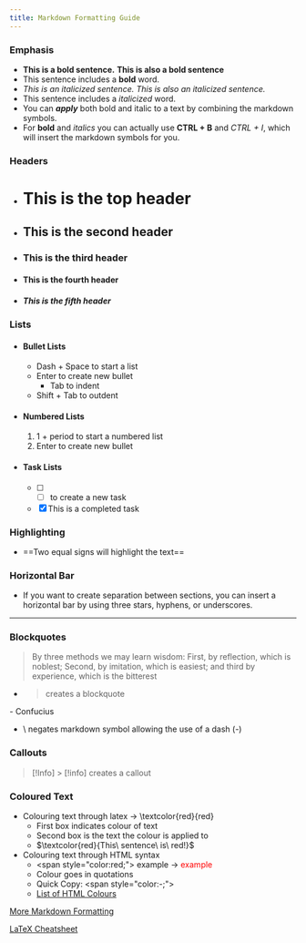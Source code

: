 ```yaml
---
title: Markdown Formatting Guide
---
```


### Emphasis
- **This is a bold sentence.** __This is also a bold sentence__
- This sentence includes a **bold** word.
- *This is an italicized sentence.* _This is also an italicized sentence._
- This sentence includes a *italicized* word.
- You can ***apply*** both bold and italic to a text by combining the markdown symbols.
- For **bold** and *italics* you can actually use **CTRL + B** and *CTRL + I*, which will insert the markdown symbols for you.

### Headers
- # This is the top header
- ## This is the second header
- ### This is the third header
- #### This is the fourth header
- ##### This is the fifth header

### Lists
- #### Bullet Lists
	- Dash + Space to start a list
	- Enter to create new bullet
		- Tab to indent
	- Shift + Tab to outdent
- #### Numbered Lists
	1. 1 + period to start a numbered list
	2. Enter to create new bullet
- #### Task Lists
	- [ ] - [ ] to create a new task
	- [x]  This is a completed task

### Highlighting
- ==Two equal signs will highlight the text==

### Horizontal Bar
- If you want to create separation between sections, you can insert a horizontal bar by using three stars, hyphens, or underscores.
___

### Blockquotes
> By three methods we may learn wisdom: First, by reflection, which is noblest; Second, by imitation, which is easiest; and third by experience, which is the bitterest
- > creates a blockquote

 \- Confucius
- \\ negates markdown symbol allowing the use of a dash (-)

### Callouts

> [!Info] \> \[!info] creates a callout


### Coloured Text
- Colouring text through latex → \textcolor{red}{red}
	- First box indicates colour of text
	- Second box is the text the colour is applied to
	- $\textcolor{red}{This\ sentence\ is\ red!}$
- Colouring text through HTML syntax 
	- \<span style="color:red;"> example </span> → <span style="color:red;"> example </span>
	- Colour goes in quotations
	- Quick Copy: \<span style="color:-;"></span>
	- [List of HTML Colours](https://www.computerhope.com/htmcolor.htm)

[More Markdown Formatting](https://help.obsidian.md/Editing+and+formatting/Basic+formatting+syntax)

[LaTeX Cheatsheet](https://pages.uoregon.edu/torrence/391/labs/LaTeX-cheat-sheet.pdf)
